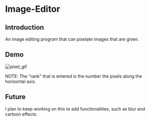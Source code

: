 # Image-Editor
## Introduction
An image editing program that can pixelate images that are given.

## Demo
![pixel_gif](https://user-images.githubusercontent.com/48966108/61008158-cfbac580-a33c-11e9-84fc-f14927eddb42.gif)

NOTE: The "rank" that is entered is the number the pixels along the horizontal axis.

## Future
I plan to keep working on this to add functionalities, such as blur and cartoon effects.
